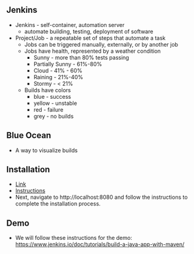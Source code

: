 ## Jenkins
- Jenkins - self-container, automation server
    - automate building, testing, deployment of software
- Project/Job - a repeatable set of steps that automate a task
    - Jobs can be triggered manually, externally, or by another job
    - Jobs have health, represented by a weather condition
        - Sunny - more than 80% tests passing
        - Partially Sunny - 61%-80%
        - Cloud - 41% - 60%
        - Raining - 21%-40%
        - Stormy - < 21%
    - Builds have colors
        - blue - success
        - yellow - unstable
        - red - failure
        - grey - no builds

## Blue Ocean
- A way to visualize builds

## Installation
- [Link](https://www.jenkins.io/download/#downloading-jenkins)
- [Instructions](https://www.jenkins.io/doc/book/installing/windows/)
- Next, navigate to http://localhost:8080 and follow the instructions to complete the installation process.

## Demo
- We will follow these instructions for the demo: https://www.jenkins.io/doc/tutorials/build-a-java-app-with-maven/
